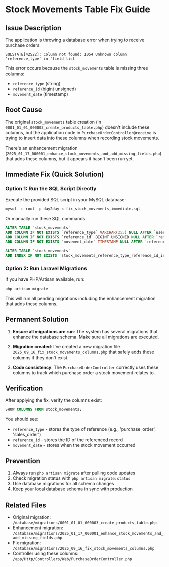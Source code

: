 # Stock Movements Table Fix Guide

## Issue Description
The application is throwing a database error when trying to receive purchase orders:
```
SQLSTATE[42S22]: Column not found: 1054 Unknown column 'reference_type' in 'field list'
```

This error occurs because the `stock_movements` table is missing three columns:
- `reference_type` (string)
- `reference_id` (bigint unsigned)
- `movement_date` (timestamp)

## Root Cause
The original `stock_movements` table creation (in `0001_01_01_000003_create_products_table.php`) doesn't include these columns, but the application code in `PurchaseOrderController@receive` is trying to insert data into these columns when recording stock movements.

There's an enhancement migration (`2025_01_17_000001_enhance_stock_movements_and_add_missing_fields.php`) that adds these columns, but it appears it hasn't been run yet.

## Immediate Fix (Quick Solution)

### Option 1: Run the SQL Script Directly
Execute the provided SQL script in your MySQL database:

```bash
mysql -u root -p day2day < fix_stock_movements_immediate.sql
```

Or manually run these SQL commands:
```sql
ALTER TABLE `stock_movements` 
ADD COLUMN IF NOT EXISTS `reference_type` VARCHAR(255) NULL AFTER `user_id`,
ADD COLUMN IF NOT EXISTS `reference_id` BIGINT UNSIGNED NULL AFTER `reference_type`,
ADD COLUMN IF NOT EXISTS `movement_date` TIMESTAMP NULL AFTER `reference_id`;

ALTER TABLE `stock_movements` 
ADD INDEX IF NOT EXISTS `stock_movements_reference_type_reference_id_index` (`reference_type`, `reference_id`);
```

### Option 2: Run Laravel Migrations
If you have PHP/Artisan available, run:
```bash
php artisan migrate
```

This will run all pending migrations including the enhancement migration that adds these columns.

## Permanent Solution

1. **Ensure all migrations are run**: The system has several migrations that enhance the database schema. Make sure all migrations are executed.

2. **Migration created**: I've created a new migration file `2025_09_16_fix_stock_movements_columns.php` that safely adds these columns if they don't exist.

3. **Code consistency**: The `PurchaseOrderController` correctly uses these columns to track which purchase order a stock movement relates to.

## Verification
After applying the fix, verify the columns exist:
```sql
SHOW COLUMNS FROM stock_movements;
```

You should see:
- `reference_type` - stores the type of reference (e.g., 'purchase_order', 'sales_order')
- `reference_id` - stores the ID of the referenced record
- `movement_date` - stores when the stock movement occurred

## Prevention
1. Always run `php artisan migrate` after pulling code updates
2. Check migration status with `php artisan migrate:status`
3. Use database migrations for all schema changes
4. Keep your local database schema in sync with production

## Related Files
- Original migration: `/database/migrations/0001_01_01_000003_create_products_table.php`
- Enhancement migration: `/database/migrations/2025_01_17_000001_enhance_stock_movements_and_add_missing_fields.php`
- Fix migration: `/database/migrations/2025_09_16_fix_stock_movements_columns.php`
- Controller using these columns: `/app/Http/Controllers/Web/PurchaseOrderController.php`